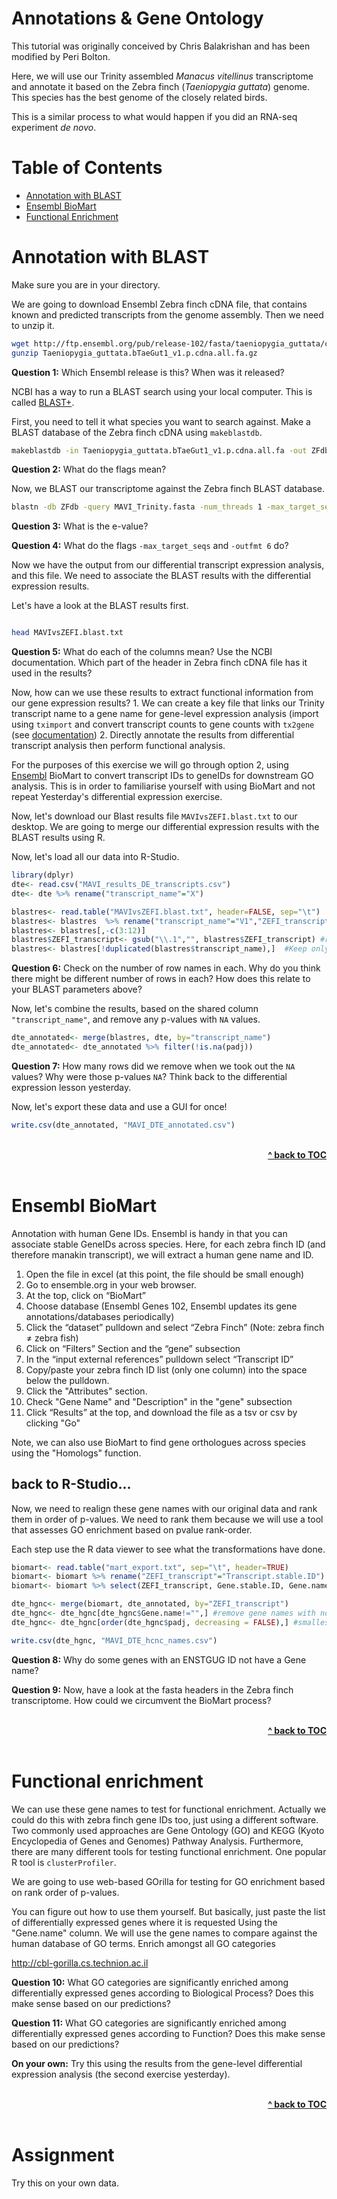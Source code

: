 # Annotations & Gene Ontology

This tutorial was originally conceived by Chris Balakrishan and has been modified by Peri Bolton.

Here, we will use our Trinity assembled *Manacus vitellinus* transcriptome and annotate it based on the Zebra finch (*Taeniopygia guttata*) genome. This species has the best genome of the closely related birds. 

This is a similar process to what would happen if you did an RNA-seq experiment *de novo*. 


# Table of Contents

* [Annotation with BLAST](#annotation-with-blast)
* [Ensembl BioMart](#ensembl-biomart)
* [Functional Enrichment](#functional-enrichment)

# Annotation with BLAST

Make sure you are in your directory.

We are going to download Ensembl Zebra finch cDNA file, that contains known and predicted transcripts from the genome assembly. Then we need to unzip it.

```bash
wget http://ftp.ensembl.org/pub/release-102/fasta/taeniopygia_guttata/cdna/Taeniopygia_guttata.bTaeGut1_v1.p.cdna.all.fa.gz
gunzip Taeniopygia_guttata.bTaeGut1_v1.p.cdna.all.fa.gz

```

**Question 1:** Which Ensembl release is this? When was it released?

NCBI has a way to run a BLAST search using your local computer. This is called [BLAST+](https://www.ncbi.nlm.nih.gov/books/NBK279690/).

First, you need to tell it what species you want to search against. Make a BLAST database of the Zebra finch cDNA using ```makeblastdb```. 

```bash
makeblastdb -in Taeniopygia_guttata.bTaeGut1_v1.p.cdna.all.fa -out ZFdb -dbtype 'nucl' -parse_seqids -hash_index &
```

**Question 2:** What do the flags mean?

Now, we BLAST our transcriptome against the Zebra finch BLAST database.


```bash
blastn -db ZFdb -query MAVI_Trinity.fasta -num_threads 1 -max_target_seqs 1 -outfmt 6 -evalue 1e-5 > MAVIvsZEFI.blast.txt
```

**Question 3:** What is the e-value?

**Question 4:** What do the flags ```-max_target_seqs``` and ```-outfmt 6``` do?

Now we have the output from our differential transcript expression analysis, and this file. We need to associate the BLAST results with the differential expression results.

Let's have a look at the BLAST results first. 

```bash

head MAVIvsZEFI.blast.txt

```

**Question 5:** What do each of the columns mean? Use the NCBI documentation. Which part of the header in Zebra finch cDNA file has it used in the results?



Now, how can we use these results to extract functional information from our gene expression results?
	1. We can create a key file that links our Trinity transcript name to a gene name for gene-level expression analysis (import using `tximport` and convert transcript counts to gene counts with `tx2gene` (see [documentation](https://bioconductor.org/packages/release/bioc/vignettes/tximport/inst/doc/tximport.html))
	2. Directly annotate the results from differential transcript analysis then perform functional analysis.


For the purposes of this exercise we will go through option 2, using [Ensembl](https://uswest.ensembl.org/index.html) BioMart to convert transcript IDs to geneIDs for downstream GO analysis. This is in order to familiarise yourself with using BioMart and not repeat Yesterday's differential expression exercise. 


Now, let's download our Blast results file `MAVIvsZEFI.blast.txt` to our desktop. We are going to merge our differential expression results with the BLAST results using R.


Now, let's load all our data into R-Studio.

```r
library(dplyr)
dte<- read.csv("MAVI_results_DE_transcripts.csv")
dte<- dte %>% rename("transcript_name"="X")

blastres<- read.table("MAVIvsZEFI.blast.txt", header=FALSE, sep="\t")
blastres<- blastres  %>% rename("transcript_name"="V1","ZEFI_transcript"="V2")
blastres<- blastres[,-c(3:12)]
blastres$ZEFI_transcript<- gsub("\\.1","", blastres$ZEFI_transcript) #removing the version number
blastres<- blastres[!duplicated(blastres$transcript_name),]  #Keep only the first ('best') hit per query 
```

**Question 6:** Check on the number of row names in each. Why do you think there might be different number of rows in each? How does this relate to your BLAST parameters above?

Now, let's combine the results, based on the shared column `"transcript_name"`, and remove any p-values with `NA` values.

```r
dte_annotated<- merge(blastres, dte, by="transcript_name")
dte_annotated<- dte_annotated %>% filter(!is.na(padj))

```

**Question 7:** How many rows did we remove when we took out the `NA` values? Why were those p-values `NA`? Think back to the differential expression lesson yesterday.


Now, let's export these data and use a GUI for once!

```r
write.csv(dte_annotated, "MAVI_DTE_annotated.csv")
```

<br/>
<div align="right">
    <b><a href="#table-of-contents">^ back to TOC</a></b>
</div>
<br/>

# Ensembl BioMart

Annotation with human Gene IDs.
Ensembl is handy in that you can associate stable GeneIDs across species. Here, for each 
zebra finch ID (and therefore manakin transcript), we will extract a human gene name and ID.

1. Open the file in excel (at this point, the file should be small enough)
2.  Go to ensemble.org in your web browser.
3.	At the top, click on “BioMart”
4.	Choose database (Ensembl Genes 102, Ensembl updates its gene annotations/databases periodically)
5.	Click the “dataset” pulldown and select “Zebra Finch” (Note: zebra finch ≠ zebra fish)
6.	Click on “Filters” Section and the “gene” subsection
7.	In the “input external references” pulldown select “Transcript ID”
8.	Copy/paste your zebra finch ID list (only one column) into the space below the pulldown.
9.	Click the "Attributes" section.
10.	Check "Gene Name" and "Description" in the "gene" subsection
11.	Click “Results” at the top, and download the file as a tsv or csv by clicking "Go"

Note, we can also use BioMart to find gene orthologues across species using the "Homologs" function.

## back to R-Studio...

Now, we need to realign these gene names with our original data and rank them in order of p-values. We need to rank them because we will use a tool that assesses GO enrichment based on pvalue rank-order.

Each step use the R data viewer to see what the transformations have done. 

```r
biomart<- read.table("mart_export.txt", sep="\t", header=TRUE)
biomart<- biomart %>% rename("ZEFI_transcript"="Transcript.stable.ID")
biomart<- biomart %>% select(ZEFI_transcript, Gene.stable.ID, Gene.name) #keeping only the columns of interest

dte_hgnc<- merge(biomart, dte_annotated, by="ZEFI_transcript") 
dte_hgnc<- dte_hgnc[dte_hgnc$Gene.name!="",] #remove gene names with no universal gene name
dte_hgnc<- dte_hgnc[order(dte_hgnc$padj, decreasing = FALSE),] #smallest p-values first

write.csv(dte_hgnc, "MAVI_DTE_hcnc_names.csv")
```

**Question 8:** Why do some genes with an ENSTGUG ID not have a Gene name?

**Question 9:** Now, have a look at the fasta headers in the Zebra finch transcriptome. How could we circumvent the BioMart process?

<br/>
<div align="right">
    <b><a href="#table-of-contents">^ back to TOC</a></b>
</div>
<br/>

# Functional enrichment

We can use these gene names to test for functional enrichment. Actually we could do this with zebra finch gene IDs too, just using a different software. 
Two commonly used approaches are Gene Ontology (GO) and KEGG (Kyoto Encyclopedia of Genes and Genomes) Pathway Analysis. Furthermore, there are many different tools for testing functional enrichment. 
One popular R tool is `clusterProfiler`.

We are going to use web-based GOrilla for testing for GO enrichment based on rank order of p-values. 

You can figure out how to use them yourself. But basically, just paste the list of differentially
expressed genes where it is requested Using the "Gene.name" column. We will use the gene names to compare against the human database of GO terms.  Enrich amongst all GO categories

http://cbl-gorilla.cs.technion.ac.il
 
**Question 10:**	What GO categories are significantly enriched among differentially expressed genes according to Biological Process? Does this make sense based on our predictions?

**Question 11:**	What GO categories are significantly enriched among differentially expressed genes according to Function? Does this make sense based on our predictions?

**On your own:** Try this using the results from the gene-level differential expression analysis (the second exercise yesterday).

<br/>
<div align="right">
    <b><a href="#table-of-contents">^ back to TOC</a></b>
</div>
<br/>

# Assignment

Try this on your own data.
